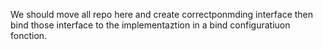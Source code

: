 We should move all repo here and create correctponmding interface then bind those interface to the implementaztion in a bind configuratiuon fonction.
